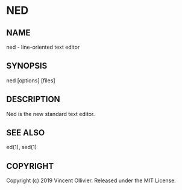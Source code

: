 NED
===


NAME
----

ned - line-oriented text editor


SYNOPSIS
--------

ned [options] [files]


DESCRIPTION
-----------

Ned is the new standard text editor.


SEE ALSO
--------

ed(1), sed(1)


COPYRIGHT
---------

Copyright (c) 2019 Vincent Ollivier. Released under the MIT License.
